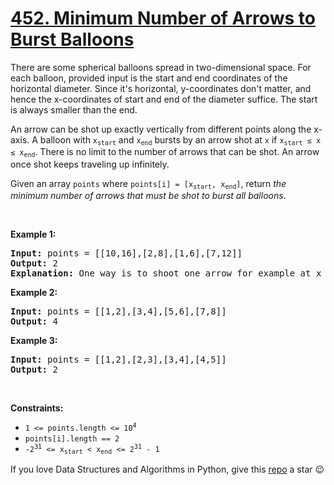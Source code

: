 # [452. Minimum Number of Arrows to Burst Balloons][title]

<p>There are some spherical balloons spread in two-dimensional space. For each balloon, provided input is the start and end coordinates of the horizontal diameter. Since it's horizontal, y-coordinates don't matter, and hence the x-coordinates of start and end of the diameter suffice. The start is always smaller than the end.</p>
<p>An arrow can be shot up exactly vertically from different points along the x-axis. A balloon with <code>x<sub>start</sub></code> and <code>x<sub>end</sub></code> bursts by an arrow shot at <code>x</code> if <code>x<sub>start</sub> ≤ x ≤ x<sub>end</sub></code>. There is no limit to the number of arrows that can be shot. An arrow once shot keeps traveling up infinitely.</p>
<p>Given an array <code>points</code> where <code>points[i] = [x<sub>start</sub>, x<sub>end</sub>]</code>, return <em>the minimum number of arrows that must be shot to burst all balloons</em>.</p>
<p> </p>
<p><strong>Example 1:</strong></p>
<pre><strong>Input:</strong> points = [[10,16],[2,8],[1,6],[7,12]]
<strong>Output:</strong> 2
<strong>Explanation:</strong> One way is to shoot one arrow for example at x = 6 (bursting the balloons [2,8] and [1,6]) and another arrow at x = 11 (bursting the other two balloons).
</pre>
<p><strong>Example 2:</strong></p>
<pre><strong>Input:</strong> points = [[1,2],[3,4],[5,6],[7,8]]
<strong>Output:</strong> 4
</pre>
<p><strong>Example 3:</strong></p>
<pre><strong>Input:</strong> points = [[1,2],[2,3],[3,4],[4,5]]
<strong>Output:</strong> 2
</pre>
<p> </p>
<p><strong>Constraints:</strong></p>
<ul>
<li><code>1 &lt;= points.length &lt;= 10<sup>4</sup></code></li>
<li><code>points[i].length == 2</code></li>
<li><code>-2<sup>31</sup> &lt;= x<sub>start</sub> &lt; x<sub>end</sub> &lt;= 2<sup>31</sup> - 1</code></li>
</ul>


If you love Data Structures and Algorithms in Python, give this [repo][me] a star :wink:

[title]: https://leetcode.com/problems/minimum-number-of-arrows-to-burst-balloons
[me]: https://github.com/bumblebee211196/awesome-python-leetcode